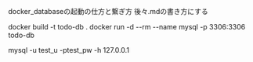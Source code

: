 docker_databaseの起動の仕方と繋ぎ方
後々.mdの書き方にする


docker build -t todo-db . 
docker run -d --rm --name mysql -p 3306:3306 todo-db

mysql -u test_u -ptest_pw -h 127.0.0.1